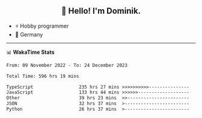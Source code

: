 <h2 align="center">👋 Hello! I'm Dominik.</h2>

- ⚡ Hobby programmer
- 📍 Germany

---
📊 **WakaTime Stats**
<!--START_SECTION:waka-->

```txt
From: 09 November 2022 - To: 24 December 2023

Total Time: 596 hrs 19 mins

TypeScript                 235 hrs 27 mins >>>>>>>>>>---------------   39.48 %
JavaScript                 133 hrs 44 mins >>>>>>-------------------   22.43 %
Other                      39 hrs 23 mins  >>-----------------------   06.60 %
JSON                       32 hrs 37 mins  >------------------------   05.47 %
Python                     26 hrs 37 mins  >------------------------   04.47 %
```

<!--END_SECTION:waka-->
